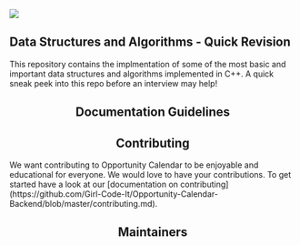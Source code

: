 ![](https://github.com/Manvityagi/Data-Structures-and-Algorithms/raw/master/assets/ds.png)

## Data Structures and Algorithms - Quick Revision 

This repository contains the implmentation of some of the most basic and important data structures and algorithms implemented in C++. 
A quick sneak peek into this repo before an interview may help! 


<h2 align="center">Documentation Guidelines</h2>


<h2 align="center">Contributing</h2>
We want contributing to Opportunity Calendar to be enjoyable and educational for everyone. We would love to have your contributions.
To get started have a look at our [documentation on contributing](https://github.com/Girl-Code-It/Opportunity-Calendar-Backend/blob/master/contributing.md).

<h2 align="center">Maintainers</h2>
